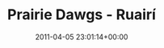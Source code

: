 ---
title:		"Prairie Dawgs - Ruairí"
type:		"photos"
mediatype:		"upload"
location:		"Dublin, Ireland"
date:		"2011-04-05 23:01:14+00:00"
album:		"music"
filename:		"prairie-dawgs-ruairi.md"
series:		"prairie-dawgs"
cl_public_id:		"music/prairie-dawgs-ruairi"
cl_version:		1497004922
format:		"tiff"
bytes:		3904448
width:		2151
height:		1440
colours:
- "#1B1B1B"
- "#7B7B7B"
exposure_mode:		"Manual"
program:		"Manual"
aperture:		"5.6"
focal_length:		"170.0 mm"
iso:		"400"
shutter_speed:		"1/100"
metering:		"Center-weighted average"
flash:		"Fired, Return detected"
white_balance:		"As Shot"
colour_temp:		"5150"
has_crop:		"false"
orientation:		"Horizontal (normal)"
camera_model:		"NIKON D200"
lens_info:		"18-200mm f/3.5-5.6"
artist:		"No artist info"
x_resolution:		"300"
y_resolution:		"300"
---